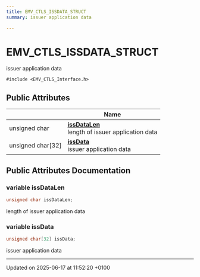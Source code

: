 ```yaml
---
title: EMV_CTLS_ISSDATA_STRUCT
summary: issuer application data 

---
```


# EMV_CTLS_ISSDATA_STRUCT



issuer application data 


`#include <EMV_CTLS_Interface.h>`

## Public Attributes

|                | Name           |
| -------------- | -------------- |
| unsigned char | **[issDataLen](struct_e_m_v___c_t_l_s___i_s_s_d_a_t_a___s_t_r_u_c_t.md#variable-issdatalen)** <br>length of issuer application data  |
| unsigned char[32] | **[issData](struct_e_m_v___c_t_l_s___i_s_s_d_a_t_a___s_t_r_u_c_t.md#variable-issdata)** <br>issuer application data  |

## Public Attributes Documentation

### variable issDataLen

```cpp
unsigned char issDataLen;
```

length of issuer application data 

### variable issData

```cpp
unsigned char[32] issData;
```

issuer application data 

-------------------------------

Updated on 2025-06-17 at 11:52:20 +0100